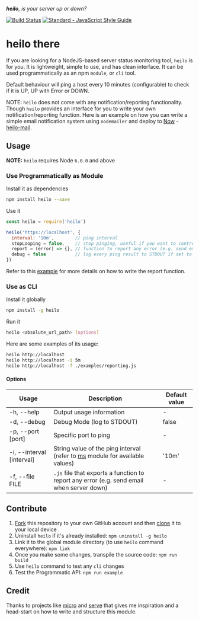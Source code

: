 _**heilo**, is your server up or down?_

[![Build Status](https://travis-ci.org/xkawi/heilo.svg?branch=master)](https://travis-ci.org/xkawi/heilo)
[![Standard - JavaScript Style Guide](https://img.shields.io/badge/code%20style-standard-brightgreen.svg)](http://standardjs.com/)

# heilo there

If you are looking for a NodeJS-based server status monitoring tool, `heilo` is for you. It is lightweight, simple to use, and has clean interface. It can be used programmatically as an npm `module`, or `cli` tool.

Default behaviour will ping a host every 10 minutes (configurable) to check if it is UP, UP with Error or DOWN.

NOTE: `heilo` does not come with any notification/reporting functionality. Though `heilo` provides an interface for you to write your own notification/reporting function. Here is an example on how you can write a simple email notification system using `nodemailer` and deploy to [Now](https://zeit.co/now) - [heilo-mail](https://github.com/xkawi/heilo/tree/master/examples/heilo-mail).

## Usage

**NOTE:** `heilo` requires Node `6.0.0` and above

### Use Programmatically as Module

Install it as dependencies

```bash
npm install heilo --save
```

Use it
```js
const heilo = require('heilo')

heilo('https://localhost', {
  interval: '10m',        // ping interval
  stopLooping = false,    // stop pinging, useful if you want to control the start/stop manually
  report = (error) => {}, // function to report any error (e.g. send email when server down)
  debug = false           // log every ping result to STDOUT if set to true
})
```

Refer to this [example](https://github.com/xkawi/heilo/blob/master/examples/index.js) for more details on how to write the report function.

### Use as CLI

Install it globally

```bash
npm install -g heilo
```

Run it

```bash
heilo <absolute_url_path> [options]
```

Here are some examples of its usage:

```bash
heilo http://localhost
heilo http://localhost -i 5m
heilo http://localhost -f ./examples/reporting.js
```

#### Options

| Usage                  | Description | Default value |
| ---------------------- | ----------- | ------------------ |
| -h, --help             | Output usage information | - |
| -d, --debug            | Debug Mode (log to STDOUT) | false |
| -p, --port [port]      | Specific port to ping | - |
| -i, --interval [interval]  | String value of the ping interval (refer to [ms](https://github.com/zeit/ms) module for available values) | '10m' |
| -f, --file FILE           | `.js` file that exports a function to report any error (e.g. send email when server down) | - |

## Contribute

1. [Fork](https://help.github.com/articles/fork-a-repo/) this repository to your own GitHub account and then [clone](https://help.github.com/articles/cloning-a-repository/) it to your local device
2. Uninstall `heilo` if it's already installed: `npm uninstall -g heilo`
3. Link it to the global module directory (to use `heilo` command everywhere): `npm link`
4. Once you make some changes, transpile the source code: `npm run build`
5. Use `heilo` command to test any `cli` changes
6. Test the Programmatic API: `npm run example`

## Credit

Thanks to projects like [micro](https://github.com/zeit/micro) and [serve](https://github.com/zeit/serve) that gives me inspiration and a head-start on how to write and structure this module.